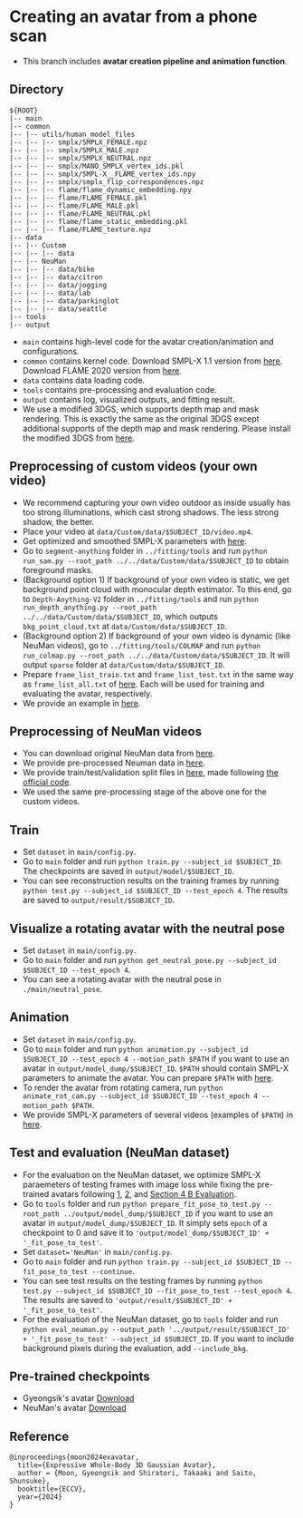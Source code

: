 # Creating an avatar from a phone scan

* This branch includes **avatar creation pipeline and animation function**.


## Directory
```
${ROOT}
|-- main
|-- common
|-- |-- utils/human_model_files
|-- |-- |-- smplx/SMPLX_FEMALE.npz
|-- |-- |-- smplx/SMPLX_MALE.npz
|-- |-- |-- smplx/SMPLX_NEUTRAL.npz
|-- |-- |-- smplx/MANO_SMPLX_vertex_ids.pkl
|-- |-- |-- smplx/SMPL-X__FLAME_vertex_ids.npy
|-- |-- |-- smplx/smplx_flip_correspondences.npz
|-- |-- |-- flame/flame_dynamic_embedding.npy
|-- |-- |-- flame/FLAME_FEMALE.pkl
|-- |-- |-- flame/FLAME_MALE.pkl
|-- |-- |-- flame/FLAME_NEUTRAL.pkl
|-- |-- |-- flame/flame_static_embedding.pkl
|-- |-- |-- flame/FLAME_texture.npz
|-- data
|-- |-- Custom
|-- |-- |-- data
|-- |-- NeuMan
|-- |-- |-- data/bike
|-- |-- |-- data/citron
|-- |-- |-- data/jogging
|-- |-- |-- data/lab
|-- |-- |-- data/parkinglot
|-- |-- |-- data/seattle
|-- tools
|-- output
```
* `main` contains high-level code for the avatar creation/animation and configurations.
* `common` contains kernel code. Download SMPL-X 1.1 version from [here](https://smpl-x.is.tue.mpg.de/download.php). Download FLAME 2020 version from [here](https://flame.is.tue.mpg.de/download.php).
* `data` contains data loading code.
* `tools` contains pre-processing and evaluation code.
* `output` contains log, visualized outputs, and fitting result.
* We use a modified 3DGS, which supports depth map and mask rendering. This is exactly the same as the original 3DGS except additional supports of the depth map and mask rendering. Please install the modified 3DGS from [here](https://github.com/leo-frank/diff-gaussian-rasterization-depth).

## Preprocessing of custom videos (your own video)
* We recommend capturing your own video outdoor as inside usually has too strong illuminations, which cast strong shadows. The less strong shadow, the better.
* Place your video at `data/Custom/data/$SUBJECT_ID/video.mp4`.
* Get optimized and smoothed SMPL-X parameters with [here](../fitting/).
* Go to `segment-anything` folder in `../fitting/tools` and run `python run_sam.py --root_path ../../data/Custom/data/$SUBJECT_ID` to obtain foreground masks.
* (Background option 1) If background of your own video is static, we get background point cloud with monocular depth estimator. To this end, go to `Depth-Anything-V2` folder in `../fitting/tools` and run `python run_depth_anything.py --root_path ../../data/Custom/data/$SUBJECT_ID`, which outputs `bkg_point_cloud.txt` at `data/Custom/data/$SUBJECT_ID`.
* (Background option 2) If background of your own video is dynamic (like NeuMan videos), go to `../fitting/tools/COLMAP` and run `python run_colmap.py --root_path ../../data/Custom/data/$SUBJECT_ID`. It will output `sparse` folder at `data/Custom/data/$SUBJECT_ID`.
* Prepare `frame_list_train.txt` and `frame_list_test.txt` in the same way as `frame_list_all.txt` of [here](../fitting/). Each will be used for training and evaluating the avatar, respectively.
* We provide an example in [here](https://drive.google.com/drive/folders/1e8RtE_eq_BitKwjx3iU1Ha5jfvdzHJNh?usp=sharing).

## Preprocessing of NeuMan videos
* You can download original NeuMan data from [here](https://github.com/apple/ml-neuman).
* We provide pre-processed Neuman data in [here](https://drive.google.com/drive/folders/15-V9EG21hT4pVhuBdHY3-lpvKjCuHbEU?usp=sharing).
* We provide train/test/validation split files in [here](https://drive.google.com/drive/folders/1L5KC4QIRX_ljQ_vyrIXV11FgynnuCDb8?usp=sharing), made following [the official code](https://github.com/apple/ml-neuman/blob/0149d258b2afe6ef65c91557bba9f874675871e4/data_io/neuman_helper.py#L149).
* We used the same pre-processing stage of the above one for the custom videos.

## Train
* Set `dataset` in `main/config.py`.
* Go to `main` folder and run `python train.py --subject_id $SUBJECT_ID`. The checkpoints are saved in `output/model/$SUBJECT_ID`.
* You can see reconstruction results on the training frames by running `python test.py --subject_id $SUBJECT_ID --test_epoch 4`. The results are saved to `output/result/$SUBJECT_ID`.

## Visualize a rotating avatar with the neutral pose
* Set `dataset` in `main/config.py`.
* Go to `main` folder and run `python get_neutral_pose.py --subject_id $SUBJECT_ID --test_epoch 4`.
* You can see a rotating avatar with the neutral pose in `./main/neutral_pose`.

## Animation
* Set `dataset` in `main/config.py`.
* Go to `main` folder and run `python animation.py --subject_id $SUBJECT_ID --test_epoch 4 --motion_path $PATH` if you want to use an avatar in `output/model_dump/$SUBJECT_ID`. `$PATH` should contain SMPL-X parameters to animate the avatar. You can prepare `$PATH` with [here](../fitting).
* To render the avatar from rotating camera, run `python animate_rot_cam.py --subject_id $SUBJECT_ID --test_epoch 4 --motion_path $PATH`.
* We provide SMPL-X parameters of several videos (examples of `$PATH`) in [here](https://drive.google.com/drive/folders/1ApDtoyqrcP2r2ZvX24eptmSefJvw_no5?usp=sharing).

## Test and evaluation (NeuMan dataset)
* For the evaluation on the NeuMan dataset, we optimize SMPL-X paraemeters of testing frames with image loss while fixing the pre-trained avatars following [1](https://github.com/aipixel/GaussianAvatar/issues/14), [2](https://github.com/mikeqzy/3dgs-avatar-release/issues/21), and [Section 4 B Evaluation](https://arxiv.org/pdf/2106.13629).
* Go to `tools` folder and run `python prepare_fit_pose_to_test.py --root_path ../output/model_dump/$SUBJECT_ID` if you want to use an avatar in `output/model_dump/$SUBJECT_ID`. It simply sets `epoch` of a checkpoint to 0 and save it to `'output/model_dump/$SUBJECT_ID' + '_fit_pose_to_test'`.
* Set `dataset='NeuMan'` in `main/config.py`.
* Go to `main` folder and run `python train.py --subject_id $SUBJECT_ID --fit_pose_to_test --continue`.
* You can see test results on the testing frames by running `python test.py --subject_id $SUBJECT_ID --fit_pose_to_test --test_epoch 4`. The results are saved to `'output/result/$SUBJECT_ID' + '_fit_pose_to_test'`.
* For the evaluation of the NeuMan dataset, go to `tools` folder and run `python eval_neuman.py --output_path '../output/result/$SUBJECT_ID' + '_fit_pose_to_test' --subject_id $SUBJECT_ID`. If you want to include background pixels during the evaluation, add `--include_bkg`.

## Pre-trained checkpoints
* Gyeongsik's avatar [Download](https://drive.google.com/drive/folders/1tLamFJm9-VFXHDcTyCGE8Ar2q0pbkZg3?usp=sharing)
* NeuMan's avatar [Download](https://drive.google.com/drive/folders/1y2c1kYaPV_JRWD1jDDgNceLKwIv6e5gf?usp=sharing)

## Reference
```
@inproceedings{moon2024exavatar,
  title={Expressive Whole-Body 3D Gaussian Avatar},
  author = {Moon, Gyeongsik and Shiratori, Takaaki and Saito, Shunsuke},  
  booktitle={ECCV},
  year={2024}
}

```
